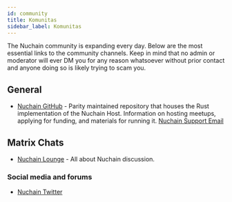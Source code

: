 ```yaml
---
id: community
title: Komunitas
sidebar_label: Komunitas
---
```


The Nuchain community is expanding every day. Below are the most essential links to the community
channels. Keep in mind that no admin or moderator will ever DM you for any reason whatsoever without
prior contact and anyone doing so is likely trying to scam you.

## General

- [Nuchain GitHub](https://github.com/nusantarachain/nuchain/) - Parity maintained repository that
  houses the Rust implementation of the Nuchain Host. Information on hosting meetups, applying for
  funding, and materials for running it. [Nuchain Support Email](mailto:support@nuchain.network)

## Matrix Chats

- [Nuchain Lounge](https://app.element.io/#/room/!aYWUxhUvutqbMBQIsN:matrix.org) - All about Nuchain
  discussion.

### Social media and forums

- [Nuchain Twitter](https://twitter.com/nusantarachain)
